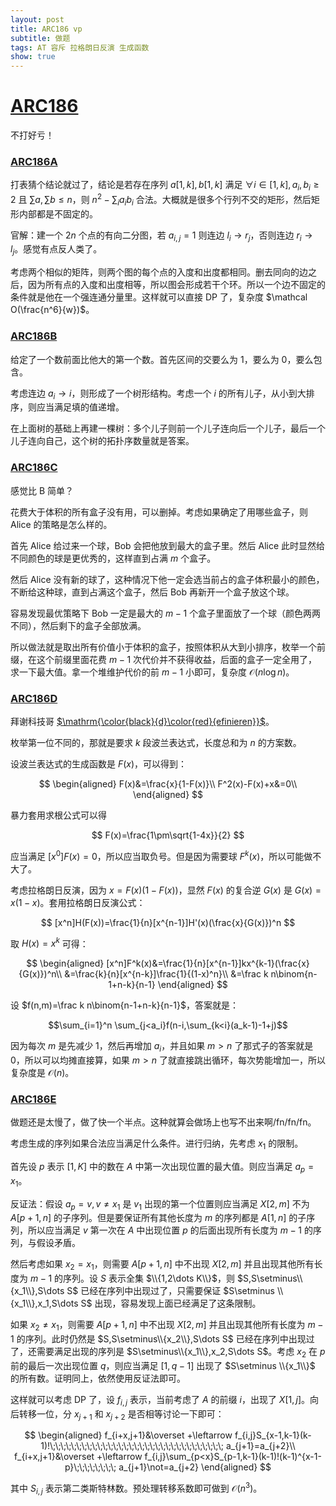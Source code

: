 ```yaml
---
layout: post
title: ARC186 vp
subtitle: 做题
tags: AT 容斥 拉格朗日反演 生成函数 
show: true
---
```


# [ARC186](https://atcoder.jp/contests/arc186)

不打好亏！

### [ARC186A](https://atcoder.jp/contests/arc186/tasks/arc186_a)

打表猜个结论就过了，结论是若存在序列 $a[1,k],b[1,k]$ 满足 $\forall i\in[1,k],a_i,b_i\geq 2$ 且 $\sum a,\sum b\leq n$，则 $n^2-\sum_{i}a_ib_i$ 合法。大概就是很多个行列不交的矩形，然后矩形内部都是不固定的。

官解：建一个 $2n$ 个点的有向二分图，若 $a_{i,j}=1$ 则连边 $l_i\rightarrow r_j$，否则连边 $r_i\rightarrow l_j$。感觉有点反人类了。

考虑两个相似的矩阵，则两个图的每个点的入度和出度都相同。删去同向的边之后，因为所有点的入度和出度相等，所以图会形成若干个环。所以一个边不固定的条件就是他在一个强连通分量里。这样就可以直接 DP 了，复杂度 $\mathcal O(\frac{n^6}{w})$。

### [ARC186B](https://atcoder.jp/contests/arc186/tasks/arc186_b)

给定了一个数前面比他大的第一个数。首先区间的交要么为 $1$，要么为 $0$，要么包含。

考虑连边 $a_i\rightarrow i$，则形成了一个树形结构。考虑一个 $i$ 的所有儿子，从小到大排序，则应当满足填的值递增。

在上面树的基础上再建一棵树：多个儿子则前一个儿子连向后一个儿子，最后一个儿子连向自己，这个树的拓扑序数量就是答案。

### [ARC186C](https://atcoder.jp/contests/arc186/tasks/arc186_c)

感觉比 B 简单？

花费大于体积的所有盒子没有用，可以删掉。考虑如果确定了用哪些盒子，则 Alice 的策略是怎么样的。

首先 Alice 给过来一个球，Bob 会把他放到最大的盒子里。然后 Alice 此时显然给不同颜色的球是更优秀的，这样直到占满 $m$ 个盒子。

然后 Alice 没有新的球了，这种情况下他一定会选当前占的盒子体积最小的颜色，不断给这种球，直到占满这个盒子，然后 Bob 再新开一个盒子放这个球。

容易发现最优策略下 Bob 一定是最大的 $m-1$ 个盒子里面放了一个球（颜色两两不同），然后剩下的盒子全部放满。

所以做法就是取出所有价值小于体积的盒子，按照体积从大到小排序，枚举一个前缀，在这个前缀里面花费 $m-1$ 次代价并不获得收益，后面的盒子一定全用了，求一下最大值。拿一个堆维护代价的前 $m-1$ 小即可，复杂度 $\mathcal O(n\log n)$。

### [ARC186D](https://atcoder.jp/contests/arc186/tasks/arc186_d)

拜谢科技哥 [$\mathrm{\color{black}{d}\color{red}{efinieren}}$](https://www.luogu.com.cn/user/432948)。

枚举第一位不同的，那就是要求 $k$ 段波兰表达式，长度总和为 $n$ 的方案数。

设波兰表达式的生成函数是 $F(x)$，可以得到：

$$
\begin{aligned}
F(x)&=\frac{x}{1-F(x)}\\
F^2(x)-F(x)+x&=0\\
\end{aligned}
$$

暴力套用求根公式可以得

$$
F(x)=\frac{1\pm\sqrt{1-4x}}{2}
$$

应当满足 $[x^0]F(x)=0$，所以应当取负号。但是因为需要球 $F^k(x)$，所以可能做不大了。

考虑拉格朗日反演，因为 $x=F(x)(1-F(x))$，显然 $F(x)$ 的复合逆 $G(x)$ 是 $G(x)=x(1-x)$。套用拉格朗日反演公式：

$$
[x^n]H(F(x))=\frac{1}{n}[x^{n-1}]H'(x)(\frac{x}{G(x)})^n
$$

取 $H(x)=x^k$ 可得：

$$
\begin{aligned}
[x^n]F^k(x)&=\frac{1}{n}[x^{n-1}]kx^{k-1}(\frac{x}{G(x)})^n\\
&=\frac{k}{n}[x^{n-k}]\frac{1}{(1-x)^n}\\
&=\frac k n\binom{n-1+n-k}{n-1}
\end{aligned}
$$

设 $f(n,m)=\frac k n\binom{n-1+n-k}{n-1}$，答案就是：

$$\sum_{i=1}^n \sum_{j<a_i}f(n-i,\sum_{k<i}(a_k-1)-1+j)$$

因为每次 $m$ 是先减少 $1$，然后再增加 $a_i$，并且如果 $m>n$ 了那式子的答案就是 $0$，所以可以均摊直接算，如果 $m>n$ 了就直接跳出循环，每次势能增加一，所以复杂度是 $\mathcal O(n)$。

### [ARC186E](https://atcoder.jp/contests/arc186/tasks/arc186_e)

做题还是太慢了，做了快一个半点。这种就算会做场上也写不出来啊/fn/fn/fn。

考虑生成的序列如果合法应当满足什么条件。进行归纳，先考虑 $x_1$ 的限制。

首先设 $p$ 表示 $[1,K]$ 中的数在 $A$ 中第一次出现位置的最大值。则应当满足 $a_p=x_1$。

反证法：假设 $a_p=v,v\not=x_1$ 是 $v_1$ 出现的第一个位置则应当满足 $X[2,m]$ 不为 $A[p+1,n]$ 的子序列。但是要保证所有其他长度为 $m$ 的序列都是 $A[1,n]$ 的子序列，所以应当满足 $v$ 第一次在 $A$ 中出现位置 $p$ 的后面出现所有长度为 $m-1$ 的序列，与假设矛盾。

然后考虑如果 $x_2=x_1$，则需要 $A[p+1,n]$ 中不出现 $X[2,m]$ 并且出现其他所有长度为 $m-1$ 的序列。设 $S$ 表示全集 $\\{1,2\dots K\\}$，则 $S,S\setminus\\{x_1\\},S\dots S$ 已经在序列中出现过了，只需要保证 $S\setminus \\{x_1\\},x_1,S\dots S$ 出现，容易发现上面已经满足了这条限制。

如果 $x_2\not=x_1$，则需要 $A[p+1,n]$ 中不出现 $X[2,m]$ 并且出现其他所有长度为 $m-1$ 的序列。此时仍然是 $S,S\setminus\\{x_2\\},S\dots S$ 已经在序列中出现过了，还需要满足出现的序列是 $S\setminus\\{x_1\\},x_2,S\dots S$。考虑 $x_2$ 在 $p$ 前的最后一次出现位置 $q$，则应当满足 $[1,q-1]$ 出现了 $S\setminus \\{x_1\\}$ 的所有数。证明同上，依然使用反证法即可。

这样就可以考虑 DP 了，设 $f_{i,j}$ 表示，当前考虑了 $A$ 的前缀 $i$，出现了 $X[1,j]$。向后转移一位，分 $x_{j+1}$ 和 $x_{j+2}$ 是否相等讨论一下即可：

$$
\begin{aligned}
f_{i+x,j+1}&\overset +\leftarrow f_{i,j}S_{x-1,k-1}(k-1)!\;\;\;\;\;\;\;\;\;\;\;\;\;\;\;\;\;\;\;\;\;\;\;\;\;\;\;\;\;\;\;\;\; a_{j+1}=a_{j+2}\\
f_{i+x,j+1}&\overset +\leftarrow f_{i,j}\sum_{p<x}S_{p-1,k-1}(k-1)!(k-1)^{x-1-p}\;\;\;\;\;\;\;\; a_{j+1}\not=a_{j+2}
\end{aligned}
$$

其中 $S_{i,j}$ 表示第二类斯特林数。预处理转移系数即可做到 $\mathcal O(n^3)$。